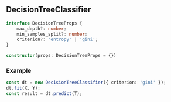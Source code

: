 ## DecisionTreeClassifier

```ts
interface DecisionTreeProps {
    max_depth?: number;
    min_samples_split?: number;
    criterion?: 'entropy' | 'gini';
}

constructor(props: DecisionTreeProps = {})
```

### Example
```ts
const dt = new DecisionTreeClassifier({ criterion: 'gini' });
dt.fit(X, Y);
const result = dt.predict(T);
```
